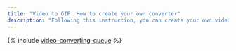 ```yaml
---
title: "Video to GIF. How to create your own converter"
description: "Following this instruction, you can create your own video converter using the FFmpeg utility and the {{ message-queue-full-name }} service. The guide is intended for Linux and macOS users."
---
```


{% include [video-converting-queue](../../_includes/video-converting-queue.md) %}
